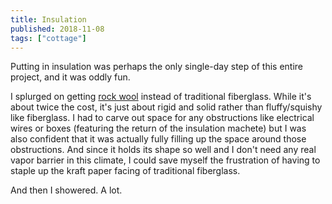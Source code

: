 ```yaml
---
title: Insulation
published: 2018-11-08
tags: ["cottage"]
---
```


Putting in insulation was perhaps the only single-day step of this entire project, and it was oddly fun.

I splurged on getting [rock wool](https://www.rockwool.com/products/comfortbatt) instead of traditional fiberglass.
While it's about twice the cost, it's just about rigid and solid rather than fluffy/squishy like fiberglass.
I had to carve out space for any obstructions like electrical wires or boxes (featuring the return of the insulation machete)
but I was also confident that it was actually fully filling up the space around those obstructions.
And since it holds its shape so well and I don't need any real vapor barrier in this climate, I could save myself the frustration
of having to staple up the kraft paper facing of traditional fiberglass.

<?# SimpleFigure Src="images/IMG_20181108_145409.jpg" Alt="Completed insulation" /?>

And then I showered. A lot.
